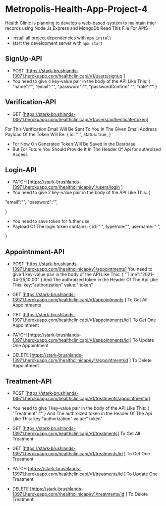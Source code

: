 # Metropolis-Health-App-Project-4

Health Clinic is planning to develop a web-based-system to maintain thier records using Node Js,Express and MongoDb
Read This File For APIS
- install all project dependencies with `npm install`
- start the development server with `npm start`

## SignUp-API

- POST [https://stark-brushlands-13971.herokuapp.com/healthclinicapi/v1/users/signup ]     
- You need to give 4 key-value pair in the body of the API Like This:
          {
          "name":"",
          "email":"",
          "password":"",
          "passwordConfirm":"",
          "role":""
          }

## Verification-API
- GET [https://stark-brushlands-13971.herokuapp.com/healthclinicapi/v1/users/authenticate/token]  

For This Verification Email Will Be Sent To You In The Given Email Address
Payload Of the Token Will Be:
{
id: " ",
status: true,
}

- For Now On Generated Token Will Be Saved in the Database
- But For Future You Should Provide It In The Header Of Api for authroized Access

## Login-API

- PATCH [https://stark-brushlands-13971.herokuapp.com//healthclinicapi/v1/users/login ]    
- You need to give 2 key-value pair in the body of the API Like This:
          {

"email":"",
"password":"",

}

- You need to save token for futher use
- Payload Of The login token contains:
  {
  id: " ",
  type/role:"",
  username: " ",

}

## Appointnment-API

- POST [https://stark-brushlands-13971.herokuapp.com//healthclinicapi/v1/appointments]     You need to give 1 key-value pair in the body of the API Like This:
          {
          "Time":"2021-04-25,10:00"
          }
          And The authroized token in the Header Of The Api Like This:
          key:"authorization"
          value:" token"
          
 - GET [https://stark-brushlands-13971.herokuapp.com/healthclinicapi/v1/appointments ]  To Get All Appointments
 - GET [https://stark-brushlands-13971.herokuapp.com/healthclinicapi/v1/appointments/id ]  To Get One Appointment
 - PATCH [https://stark-brushlands-13971.herokuapp.com/healthclinicapi/v1/appointments/id ]  To Update One Appointment
 - DELETE [https://stark-brushlands-13971.herokuapp.com//healthclinicapi/v1/appointment/id ]  To Delete Appointment

## Treatment-API

-  POST [https://stark-brushlands-13971.herokuapp.com/healthclinicapi/v1/treatments/appointmentid]      
-  You need to give 1 key-value pair in the body of the API Like This:
          {
          "Treatment":""
          }
                And The authroized token in the Header Of The Api Like This:
          key:"authorization"
          value:" token"

 - GET [https://stark-brushlands-13971.herokuapp.com/healthclinicapi/v1/treatments]  To Get All Treatment
 - GET [https://stark-brushlands-13971.herokuapp.com/healthclinicapi/v1/treatments/id ]  To Get One Treatment
 - PATCH [https://stark-brushlands-13971.herokuapp.com/healthclinicapi/v1/treatments/id ]  To Update One Treatment
 - DELETE [https://stark-brushlands-13971.herokuapp.com//healthclinicapi/v1/treatments/id ]  To Delete Treatment
